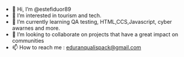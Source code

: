 - 👋 Hi, I’m @estefiduor89
- 👀 I’m interested in tourism and tech.
- 🌱 I’m currently learning QA testing, HTML,CCS,Javascript, cyber awarnes and more.
- 💞️ I’m looking to collaborate on projects that have a great impact on communities
- 📫 How to reach me : eduranqualispack@gmail.com

<!---
estefiduor89/estefiduor89 is a ✨ special ✨ repository because its `README.md` (this file) appears on your GitHub profile.
You can click the Preview link to take a look at your changes.
--->
